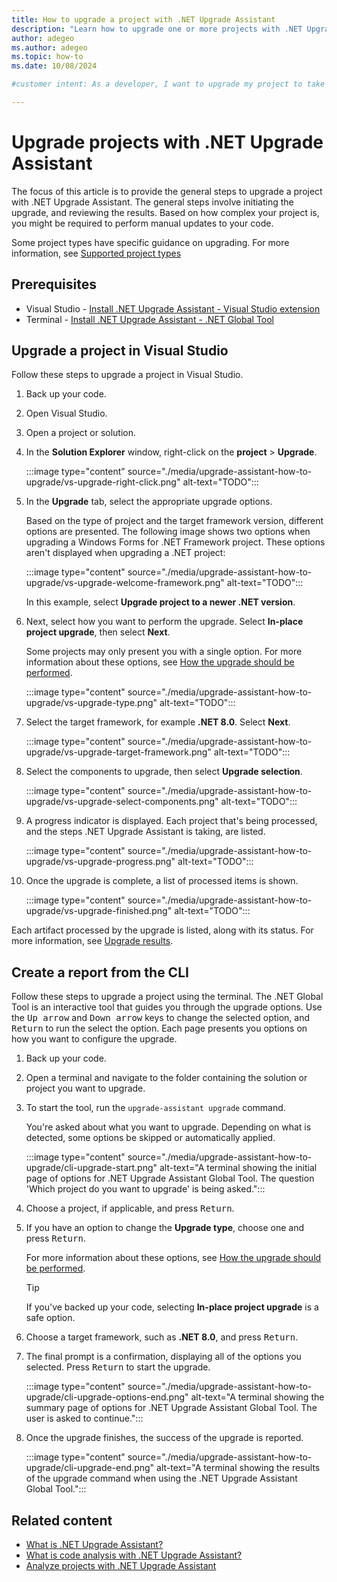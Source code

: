 ```yaml
---
title: How to upgrade a project with .NET Upgrade Assistant
description: "Learn how to upgrade one or more projects with .NET Upgrade Assistant using either Visual Studio or a terminal."
author: adegeo
ms.author: adegeo
ms.topic: how-to
ms.date: 10/08/2024

#customer intent: As a developer, I want to upgrade my project to take advantage of the latest version of .NET.

---
```


# Upgrade projects with .NET Upgrade Assistant

The focus of this article is to provide the general steps to upgrade a project with .NET Upgrade Assistant. The general steps involve initiating the upgrade, and reviewing the results. Based on how complex your project is, you might be required to perform manual updates to your code.

Some project types have specific guidance on upgrading. For more information, see [Supported project types](upgrade-assistant-overview.md#supported-project-types)

## Prerequisites

- Visual Studio - [Install .NET Upgrade Assistant - Visual Studio extension](upgrade-assistant-install.md#visual-studio-extension)
- Terminal - [Install .NET Upgrade Assistant - .NET Global Tool](upgrade-assistant-install.md#net-global-tool)

## Upgrade a project in Visual Studio

Follow these steps to upgrade a project in Visual Studio.

1. Back up your code.
1. Open Visual Studio.
1. Open a project or solution.
1. In the **Solution Explorer** window, right-click on the **project** > **Upgrade**.

   :::image type="content" source="./media/upgrade-assistant-how-to-upgrade/vs-upgrade-right-click.png" alt-text="TODO":::

1. In the **Upgrade** tab, select the appropriate upgrade options.

   Based on the type of project and the target framework version, different options are presented. The following image shows two options when upgrading a Windows Forms for .NET Framework project. These options aren't displayed when upgrading a .NET project:

   :::image type="content" source="./media/upgrade-assistant-how-to-upgrade/vs-upgrade-welcome-framework.png" alt-text="TODO":::

   In this example, select **Upgrade project to a newer .NET version**.

1. Next, select how you want to perform the upgrade. Select **In-place project upgrade**, then select **Next**.

   Some projects may only present you with a single option. For more information about these options, see [How the upgrade should be performed](upgrade-assistant-overview.md#how-the-upgrade-should-be-performed).

   :::image type="content" source="./media/upgrade-assistant-how-to-upgrade/vs-upgrade-type.png" alt-text="TODO":::

1. Select the target framework, for example **.NET 8.0**. Select **Next**.

   :::image type="content" source="./media/upgrade-assistant-how-to-upgrade/vs-upgrade-target-framework.png" alt-text="TODO":::

1. Select the components to upgrade, then select **Upgrade selection**.

   :::image type="content" source="./media/upgrade-assistant-how-to-upgrade/vs-upgrade-select-components.png" alt-text="TODO":::

1. A progress indicator is displayed. Each project that's being processed, and the steps .NET Upgrade Assistant is taking, are listed.

   :::image type="content" source="./media/upgrade-assistant-how-to-upgrade/vs-upgrade-progress.png" alt-text="TODO":::

1. Once the upgrade is complete, a list of processed items is shown.

   :::image type="content" source="./media/upgrade-assistant-how-to-upgrade/vs-upgrade-finished.png" alt-text="TODO":::

Each artifact processed by the upgrade is listed, along with its status. For more information, see [Upgrade results](upgrade-assistant-overview.md#upgrade-results).

## Create a report from the CLI

Follow these steps to upgrade a project using the terminal. The .NET Global Tool is an interactive tool that guides you through the upgrade options. Use the <kbd>Up arrow</kbd> and <kbd>Down arrow</kbd> keys to change the selected option, and <kbd>Return</kbd> to run the select the option. Each page presents you options on how you want to configure the upgrade.

1. Back up your code.
1. Open a terminal and navigate to the folder containing the solution or project you want to upgrade.
1. To start the tool, run the `upgrade-assistant upgrade` command.

   You're asked about what you want to upgrade. Depending on what is detected, some options be skipped or automatically applied.

   :::image type="content" source="./media/upgrade-assistant-how-to-upgrade/cli-upgrade-start.png" alt-text="A terminal showing the initial page of options for .NET Upgrade Assistant Global Tool. The question 'Which project do you want to upgrade' is being asked.":::

1. Choose a project, if applicable, and press <kbd>Return</kbd>.
1. If you have an option to change the **Upgrade type**, choose one and press <kbd>Return</kbd>.

   For more information about these options, see [How the upgrade should be performed](upgrade-assistant-overview.md#how-the-upgrade-should-be-performed).

   > [!TIP]
   > If you've backed up your code, selecting **In-place project upgrade** is a safe option.

1. Choose a target framework, such as **.NET 8.0**, and press <kbd>Return</kbd>.
1. The final prompt is a confirmation, displaying all of the options you selected. Press <kbd>Return</kbd> to start the upgrade.

   :::image type="content" source="./media/upgrade-assistant-how-to-upgrade/cli-upgrade-options-end.png" alt-text="A terminal showing the summary page of options for .NET Upgrade Assistant Global Tool. The user is asked to continue.":::

1. Once the upgrade finishes, the success of the upgrade is reported.

   :::image type="content" source="./media/upgrade-assistant-how-to-upgrade/cli-upgrade-end.png" alt-text="A terminal showing the results of the upgrade command when using the .NET Upgrade Assistant Global Tool.":::

## Related content

- [What is .NET Upgrade Assistant?](upgrade-assistant-overview.md)
- [What is code analysis with .NET Upgrade Assistant?](upgrade-assistant-analyze-overview.md)
- [Analyze projects with .NET Upgrade Assistant](upgrade-assistant-how-to-analyze.md)
